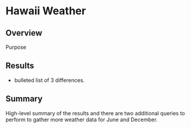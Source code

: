# Hawaii Weather

## Overview
Purpose

## Results
* bulleted list of 3 differences.

## Summary
High-level summary of the results and there are two additional queries to perform to gather more weather data for June and December.
